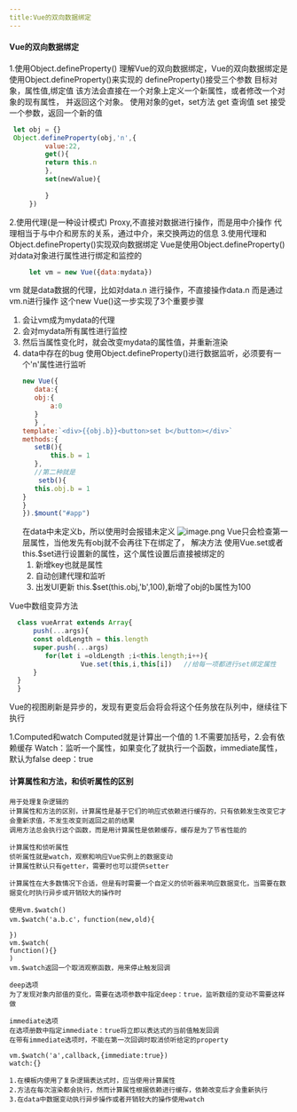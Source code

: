 ```yaml
---
title:Vue的双向数据绑定
---
```

#### Vue的双向数据绑定
1.使用Object.defineProperty()
    理解Vue的双向数据绑定，Vue的双向数据绑定是使用Object.defineProperty()来实现的
    defineProperty()接受三个参数 目标对象，属性值,绑定值 该方法会直接在一个对象上定义一个新属性，或者修改一个对象的现有属性， 并返回这个对象。
    使用对象的get，set方法
    get 查询值
    set 接受一个参数，返回一个新的值
   ```javascript
    let obj = {}
    Object.defineProperty(obj,'n',{
            value:22,
            get(){
            return this.n        
            },
            set(newValue){
                
            }
        })
   ```
2.使用代理(是一种设计模式) Proxy,不直接对数据进行操作，而是用中介操作
    代理相当于与中介和房东的关系，通过中介，来交换两边的信息
3.使用代理和Object.defineProperty()实现双向数据绑定
    Vue是使用Object.defineProperty()对data对象进行属性进行绑定和监控的
   ```javascript
        let vm = new Vue({data:mydata})
   ```
   vm 就是data数据的代理，比如对data.n 进行操作，不直接操作data.n 而是通过vm.n进行操作
   这个new Vue()这一步实现了3个重要步骤
   1. 会让vm成为mydata的代理
   2. 会对mydata所有属性进行监控
   3. 然后当属性变化时，就会改变mydata的属性值，并重新渲染
4. data中存在的bug
    使用Object.defineProperty()进行数据监听，必须要有一个'n'属性进行监听
    ```javascript
    new Vue({
       data:{
       obj:{
           a:0
       }
       } ,
   template:`<div>{{obj.b}}<button>set b</button></div>`
   methods:{
       setB(){
           this.b = 1
       },
       //第二种就是
        setb(){
       this.obj.b = 1  
   }
   }
   }).$mount("#app")
    ```
   在data中未定义b，所以使用时会报错未定义
   ![image.png](https://i.loli.net/2019/12/23/qLuRD9oX65K8z17.png)
   Vue只会检查第一层属性，当他发先有obj就不会再往下在绑定了，
   解决方法
   使用Vue.set或者this.$set进行设置新的属性，这个属性设置后直接被绑定的
   1. 新增key也就是属性
   2. 自动创建代理和监听
   3. 出发UI更新
   this.$set(this.obj,'b',100),新增了obj的b属性为100
  
  Vue中数组变异方法
  ```javascript
    class vueArrat extends Array{
        push(...args){
        const oldLength = this.length
        super.push(...args)
           for(let i =oldLength ;i<this.length;i++){
                    Vue.set(this,i,this[i])   //给每一项都进行set绑定属性
        }    
    }
    }
   ```
Vue的视图刷新是异步的，发现有更变后会将会将这个任务放在队列中，继续往下执行

1.Computed和watch
    Computed就是计算出一个值的 1.不需要加括号，2.会有依赖缓存
    Watch：监听一个属性，如果变化了就执行一个函数，immediate属性，默认为false deep：true


#### 计算属性和方法，和侦听属性的区别
    用于处理复杂逻辑的
    计算属性和方法的区别，计算属性是基于它们的响应式依赖进行缓存的，只有依赖发生改变它才会重新求值，不发生改变则返回之前的结果
    调用方法总会执行这个函数，而是用计算属性是依赖缓存，缓存是为了节省性能的
    
    计算属性和侦听属性
    侦听属性就是watch，观察和响应Vue实例上的数据变动
    计算属性默认只有getter，需要时也可以提供setter
    
    计算属性在大多数情况下合适，但是有时需要一个自定义的侦听器来响应数据变化，当需要在数据变化时执行异步或开销较大的操作时
    
    使用vm.$watch()
    vm.$watch('a.b.c'，function(new,old){
    
    })
    vm.$watch(
    function(){}
    )
    vm.$watch返回一个取消观察函数，用来停止触发回调
    
    deep选项
    为了发现对象内部值的变化，需要在选项参数中指定deep：true，监听数组的变动不需要这样做
    
    immediate选项
    在选项册数中指定immediate：true将立即以表达式的当前值触发回调
    在带有immediate选项时，不能在第一次回调时取消侦听给定的property
    
    vm.$watch('a',callback,{immediate:true})
    watch:{}
    
    1.在模板内使用了复杂逻辑表达式时，应当使用计算属性
    2.方法在每次渲染都会执行，然而计算属性根据依赖进行缓存，依赖改变后才会重新执行
    3.在data中数据变动执行异步操作或者开销较大的操作使用watch
    
    